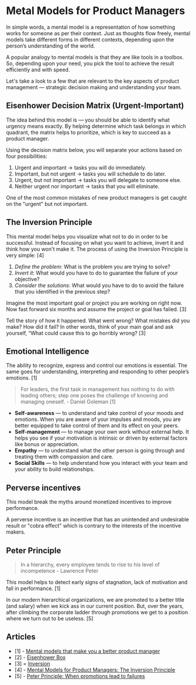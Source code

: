 # Metal Models for Product Managers

In simple words, a mental model is a representation of how something works for someone as per their context. Just as thoughts flow freely, mental models take different forms in different contexts, depending upon the person’s understanding of the world.

A popular analogy to mental models is that they are like tools in a toolbox. So, depending upon your need, you pick the tool to achieve the result efficiently and with speed.

Let's take a look to a few that are relevant to the key aspects of product management — strategic decision making and understanding your team.

## Eisenhower Decision Matrix (Urgent-Important)

The idea behind this model is — you should be able to identify what urgency means exactly. By helping determine which task belongs in which quadrant, the matrix helps to prioritize, which is key to succeed as a product manager.

<!-- insert image -->

Using the decision matrix below, you will separate your actions based on four possibilities:

1. Urgent and important -> tasks you will do immediately.
2. Important, but not urgent -> tasks you will schedule to do later.
3. Urgent, but not important -> tasks you will delegate to someone else.
4. Neither urgent nor important -> tasks that you will eliminate.

One of the most common mistakes of new product managers is get caught on the "urgent" but not important.


## The Inversion Principle

This mental model helps you visualize what not to do in order to be successful. Instead of focusing on what you want to achieve, invert it and think how you won't make it. The process of using the Inversion Principle is very simple: [4]

1. *Define the problem*: What is the problem you are trying to solve?
2. *Invert it*: What would you have to do to guarantee the failure of your objective?
3. *Consider the solutions*: What would you have to do to avoid the failure that you identified in the previous step?

Imagine the most important goal or project you are working on right now. Now fast forward six months and assume the project or goal has failed. [3]

Tell the story of how it happened. What went wrong? What mistakes did you make? How did it fail? In other words, think of your main goal and ask yourself, “What could cause this to go horribly wrong? [3]


## Emotional Intelligence

The ability to recognize, express and control our emotions is essential. The same goes for understanding, interpreting and responding to other people’s emotions. [1]

> For leaders, the first task in management has nothing to do with leading others; step one poses the challenge of knowing and managing oneself. - Daniel Goleman [1]

* **Self-awareness** — to understand and take control of your moods and emotions. When you are aware of your impulses and moods, you are better equipped to take control of them and its effect on your peers.
* **Self-management** — to manage your own work without external help. It helps you see if your motivation is intrinsic or driven by external factors like bonus or appreciation.
* **Empathy** — to understand what the other person is going through and treating them with compassion and care.
* **Social Skills** — to help understand how you interact with your team and your ability to build relationships.


## Perverse incentives

This model break the myths around monetized incentives to improve performance.

A perverse incentive is an incentive that has an unintended and undesirable result or "cobra effect" which is contrary to the interests of the incentive makers.

## Peter Principle

> In a hierarchy, every employee tends to rise to his level of incompetence - Lawrence Peter

This model helps to detect early signs of stagnation, lack of motivation and fall in performance. [1]

In our modern hierarchical organizations, we are promoted to a better title (and salary) when we kick ass in our current position. But, over the years, after climbing the corporate ladder through promotions we get to a position where we turn out to be useless. [5]


## Articles

- [1] - [Mental models that make you a better product manager](https://medium.com/unboxing-product-management/mental-models-that-make-you-a-better-product-manager-bceb8897540a)
- [2] - [Eisenhower Box](https://jamesclear.com/eisenhower-box)
- [3] = [Inversion](https://jamesclear.com/inversion)
- [4] - [Mental Models for Product Managers: The Inversion Principle](https://medium.com/@simonmunoz/mental-models-for-product-managers-the-inversion-principle-4f7692bddc2)
- [5] - [Peter Principle: When promotions lead to failures](http://blogs.quovantis.com/peter-principle-when-promotions-lead-to-failures/)